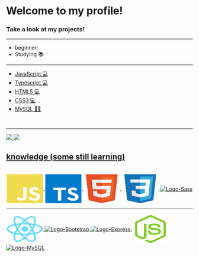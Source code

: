 # Welcome to my profile!

### Take a look at my projects!

<hr>

 - beginner:
 - Studying 📚
 <hr>
 <ul type="square">
     <p>
     <li><a href="https://nodejs.org/en/" target="_blank" rel="external">JavaScript  💻</a>
      <li><a href="https://nodejs.org/en/" target="_blank" rel="external">Typescript 💻</a>
     <li><a href="https://code.visualstudio.com" target="_blank" rel="external">HTML5 💻</a>  
     <li><a href="https://code.visualstudio.com" target="_blank" rel="external">CSS3 💻</a>
       <li><a href="https://www.mysql.com" target="_blank" rel="external">MySQL  💸🎲</a>
     </p>
 </ul>
 <br>
 <hr>
 <div>
   <a href="https://github.com/mendesarhur">
  <img height="180em" src="https://github-readme-stats.vercel.app/api?username=mendesarthur&show_icons=true&theme=dark&include_all_commits=true&count_private=true"/>
  <img height="180em" src="https://github-readme-stats.vercel.app/api/top-langs/?username=mendesarthur&layout=compact&langs_count=7&theme=dark"/>
</div>
 
</div>

<h2> knowledge (some still learning) </h2>
 
<div style="display: inline_block"><br>
   <a target="_blank" rel="noopener noreferrer" href="https://github.com/mendesarthur?tab=repositories">
    <img align="center" alt="Logo-Js" title="JavaScript" height="80"width="100"src="https://raw.githubusercontent.com/devicons/devicon/master/icons/javascript/javascript-plain.svg">
  <img align="center" alt="Logo-Ts" title="TypeScript" height="80"width="100"src="https://raw.githubusercontent.com/devicons/devicon/master/icons/typescript/typescript-plain.svg">
  <img align="center" alt="Logo-HTML" title="HTML" height="80"width="100"src="https://raw.githubusercontent.com/devicons/devicon/master/icons/html5/html5-original.svg">
  <img align="center" alt="Logo-CSS" title="CSS" 
  height="80"width="100"src="https://raw.githubusercontent.com/devicons/devicon/master/icons/css3/css3-original.svg">
   <img align="center" alt="Logo-Sass" title="Sass" height="80"width="100"img src="https://cdn.jsdelivr.net/gh/devicons/devicon/icons/sass/sass-original.svg" />
  <hr>
   <img align="center" alt="Logo-React" title="React" 
   height="80"width="100"src="https://raw.githubusercontent.com/devicons/devicon/master/icons/react/react-original.svg">
    <img align="center" alt="Logo-Bootstrap" title="Bootstrap" 
   height="80"width="100"<img src="https://cdn.jsdelivr.net/gh/devicons/devicon/icons/bootstrap/bootstrap-original.svg" />
    <img align="center" alt="Logo-Express" title="Express" height="60"width="80"
    src="https://cdn.jsdelivr.net/gh/devicons/devicon/icons/express/express-original.svg" />
  <img align="center" alt="Logo-Node" title="NodeJs" height="80"width="100"src="https://raw.githubusercontent.com/devicons/devicon/master/icons/nodejs/nodejs-original.svg">  
  <img align="center" alt="Logo-MySQL" title="MySQL" height="120" width="120" src="https://waresoft.com.br/wp-content/uploads/2021/04/MySQL_Logo_600x600.png">
</div>
 

  


